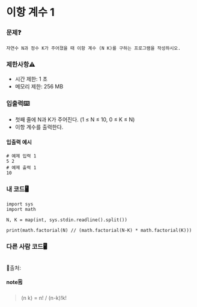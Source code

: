 # 이항 계수 1

### 문제❓
```
자연수 N과 정수 K가 주어졌을 때 이항 계수 (N K)를 구하는 프로그램을 작성하시오.
```

### 제한사항⚠️
* 시간 제한: 1 초
* 메모리 제한: 256 MB

### 입출력⌨️
* 첫째 줄에 N과 K가 주어진다. (1 ≤ N ≤ 10, 0 ≤ K ≤ N)
* 이항 계수를 출력한다.

#### 입출력 예시
```
# 예제 입력 1 
5 2
# 예제 출력 1 
10
```

### 내 코드🖥️
```
import sys
import math

N, K = map(int, sys.stdin.readline().split())

print(math.factorial(N) // (math.factorial(N-K) * math.factorial(K)))
```


### 다른 사람 코드🖥️
```

```
🔗출처: 

#### note🗒️
> (n k) = n! / (n-k)!k!

